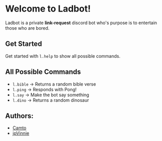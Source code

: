 # Welcome to Ladbot!

Ladbot is a private **link-request** discord bot who's purpose is to entertain those who are bored.

## Get Started 

Get started with `l.help` to show all possible commands.

## All Possible Commands

* `l.bible` → Returns a random bible verse            
* `l.ping` → Responds with Pong!            
* `l.say` → Make the bot say something    
* `l.dino` → Returns a random dinosaur

## Authors:

* [Camto](https://github.com/Camto)
* [jpVinnie](https://github.com/jpVinnie)
